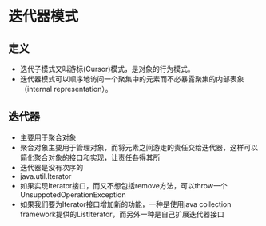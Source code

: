 # 迭代器模式

## 定义

- 迭代子模式又叫游标(Cursor)模式，是对象的行为模式。
- 迭代器模式可以顺序地访问一个聚集中的元素而不必暴露聚集的内部表象（internal representation）。

## 迭代器

- 主要用于聚合对象
- 聚合对象主要用于管理对象，而将元素之间游走的责任交给迭代器，这样可以简化聚合对象的接口和实现，让责任各得其所
- 迭代器是没有次序的
- java.util.Iterator
- 如果实现Iterator接口，而又不想包括remove方法，可以throw一个UnsuppotedOperationException
- 如果我们要为Iterator接口增加新的功能，一种是使用java collection framework提供的ListIterator，而另外一种是自己扩展迭代器接口